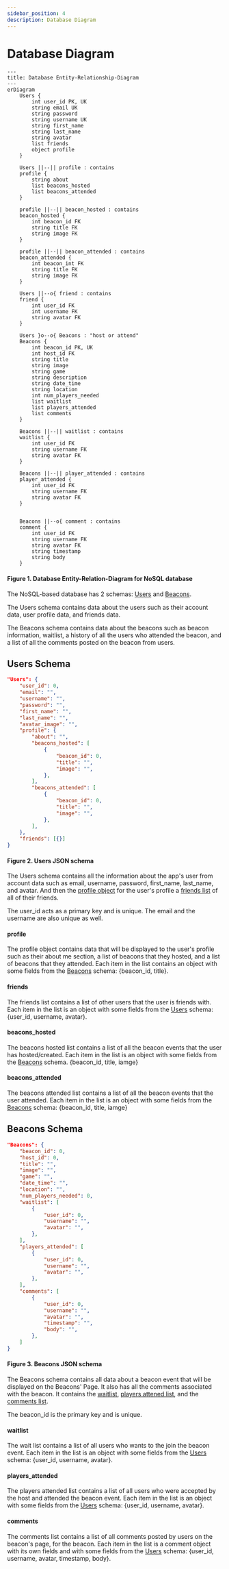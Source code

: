 ```yaml
---
sidebar_position: 4
description: Database Diagram
---
```


# Database Diagram

```mermaid
---
title: Database Entity-Relationship-Diagram
---
erDiagram
    Users { 
        int user_id PK, UK
        string email UK
        string password
        string username UK
        string first_name
        string last_name
        string avatar
        list friends
        object profile
    }

    Users ||--|| profile : contains
    profile {
        string about
        list beacons_hosted
        list beacons_attended
    }

    profile ||--|| beacon_hosted : contains
    beacon_hosted {
        int beacon_id FK
        string title FK
        string image FK
    }

    profile ||--|| beacon_attended : contains
    beacon_attended {
        int beacon_int FK
        string title FK
        string image FK
    }

    Users ||--o{ friend : contains
    friend {
        int user_id FK
        int username FK
        string avatar FK
    }

    Users }o--o{ Beacons : "host or attend"
    Beacons {
        int beacon_id PK, UK
        int host_id FK
        string title
        string image
        string game
        string description
        string date_time
        string location
        int num_players_needed
        list waitlist
        list players_attended
        list comments
    }

    Beacons ||--|| waitlist : contains
    waitlist {
        int user_id FK
        string username FK
        string avatar FK
    }

    Beacons ||--|| player_attended : contains
    player_attended {
        int user_id FK
        string username FK
        string avatar FK
    }


    Beacons ||--o{ comment : contains
    comment {
        int user_id FK
        string username FK
        string avatar FK
        string timestamp
        string body
    }
```
#### Figure 1. Database Entity-Relation-Diagram for NoSQL database

The NoSQL-based database has 2 schemas: [Users](#users-schema) and [Beacons](#beacons-schema). 

The Users schema contains data about the users such as their account data, user profile data, and friends data.

The Beacons schema contains data about the beacons such as beacon information, waitlist, a history of all the users who attended the beacon, and a list of all the comments posted on the beacon from users.

## Users Schema
```json
"Users": {
    "user_id": 0,
    "email": "",
    "username": "",
    "password": "",
    "first_name": "",
    "last_name": "",
    "avatar_image": "",
    "profile": {
        "about": "",
        "beacons_hosted": [
            {
                "beacon_id": 0,
                "title": "",
                "image": "",
            },
        ],
        "beacons_attended": [
            {
                "beacon_id": 0,
                "title": "",
                "image": "",
            },
        ],
    },
    "friends": [{}]
}
```
#### Figure 2. Users JSON schema
The Users schema contains all the information about the app's user from account data such as email, username, password, first_name, last_name, and avatar. And then the [profile object](#profile) for the user's profile a [friends list](#friends) of all of their friends.

The user_id acts as a primary key and is unique. The email and the username are also unique as well.

#### profile
The profile object contains data that will be displayed to the user's profile such as their about me section, a list of beacons that they hosted, and a list of beacons that they attended. Each item in the list contains an object with some fields from the [Beacons](#beacons-schema) schema: {beacon_id, title}.

#### friends
The friends list contains a list of other users that the user is friends with. Each item in the list is an object with some fields from the [Users](#users-schema) schema: {user_id, username, avatar}.

#### beacons_hosted
The beacons hosted list contains a list of all the beacon events that the user has hosted/created. Each item in the list is an object with some fields from the [Beacons](#beacons-schema) schema. {beacon_id, title, iamge}

#### beacons_attended
The beacons attended list contains a list of all the beacon events that the user attended. Each item in the list is an object with some fields from the [Beacons](#beacons-schema) schema: {beacon_id, title, iamge}

## Beacons Schema
```json
"Beacons": {
    "beacon_id": 0,
    "host_id": 0,
    "title": "",
    "image": "",
    "game": "",
    "date_time": "",
    "location": "",
    "num_players_needed": 0,
    "waitlist": [
        {
            "user_id": 0,
            "username": "",
            "avatar": "",
        },
    ],
    "players_attended": [
        {
            "user_id": 0,
            "username": "",
            "avatar": "", 
        },
    ],
    "comments": [
        {
            "user_id": 0,
            "username": "",
            "avatar": "",
            "timestamp": "",
            "body": "",
        },
    ]
}
```
#### Figure 3. Beacons JSON schema

The Beacons schema contains all data about a beacon event that will be displayed on the Beacons' Page. It also has all the comments associated with the beacon. It contains the [waitlist](#waitlist), [players attened list](#players_attended), and the [comments list](#comments).

The beacon_id is the primary key and is unique.

#### waitlist
The wait list contains a list of all users who wants to the join the beacon event. Each item in the list is an object with some fields from the [Users](#users-schema) schema: {user_id, username, avatar}.

#### players_attended
The players attended list contains a list of all users who were accepted by the host and attended the beacon event. Each item in the list is an object with some fields from the [Users](#users-schema) schema: {user_id, username, avatar}.

#### comments
The comments list contains a list of all comments posted by users on the beacon's page, for the beacon. Each item in the list is a comment object with its own fields and with some fields from the [Users](#users-schema) schema: {user_id, username, avatar, timestamp, body}. 